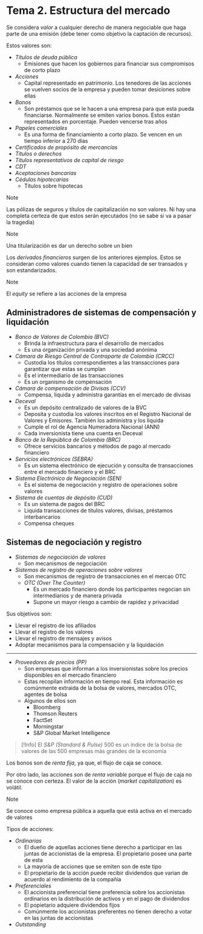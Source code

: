 # Tema 2. Estructura del mercado

Se considera _valor_ a cualquier derecho de manera negociable que haga parte de una emisión (debe tener como objetivo la captación de recursos).

Estos valores son:
- _Títulos de deuda pública_
	- Emisiones que hacen los gobiernos para financiar sus compromisos de corto plazo
- _Acciones_
	- Capital representado en patrimonio. Los tenedores de las acciones se vuelven socios de la empresa y pueden tomar desiciones sobre ellas
- _Bonos_
	- Son préstamos que se le hacen a una empresa para que esta pueda financiarse. Normalmente se emiten varios bonos. Estos están representados en porcentaje. Pueden vencerse tras años
- _Papeles comerciales_
	- Es una forma de financiamiento a corto plazo. Se vencen en un tiempo inferior a 270 días
- _Certificados de propósito de mercancías_
- _Títulos o derechos_
- _Títulos representativos de capital de riesgo_
- _CDT_
- _Aceptaciones bancarias_
- _Cédulas hipotecarias_
	- Títulos sobre hipotecas

>[!Note]
>Las pólizas de seguros y títulos de capitalización no son valores. Ni hay una completa certeza de que estos serán ejecutados (no se sabe si va a pasar la tragedia)

>[!Note]
>Una titularización es dar un derecho sobre un bien

Los _derivados financieros_ surgen de los anteriores ejemplos. Estos se consideran como valores cuando tienen la capacidad de ser transados y son estandarizados.

>[!Note]
>El _equity_ se refiere a las acciones de la empresa


## Administradores de sistemas de compensación y liquidación

- _Banco de Valores de Colombia (BVC)_
	- Brinda la infraestructura para el desarrollo de mercados
	- Es una organización privada y una sociedad anónima
- _Cámara de Riesgo Central de Contraparte de Colombia (CRCC)_
	- Custodia los títulos correspondientes a las transacciones para garantizar que estas se cumplan
	- Es el intermediario de las transacciones
	- Es un organismo de compensación
- _Cámara de compensación de Divisas (CCV)_
	- Compensa, liquida y administra garantías en el mercado de divisas
- _Deceval_
	- Es un depósito centralizado de valores de la BVC
	- Deposita y custodia los valores inscritos en el Registro Nacional de Valores y Emisores. También los administra y los liquida
	- Cumple el rol de Agencia Numeradora Nacional (ANN)
	- Cada inversionista tiene una cuenta en Deceval
- _Banco de la República de Colombia (BRC)_
	- Ofrece servicios bancarios y métodos de pago al mercado financiero
- _Servicios electrónicos (SEBRA)_
	- Es un sistema electrónico de ejecución y consulta de transacciones entre el mercado financiero y el BRC
- _Sistema Electrónico de Negociación (SEN)_
	- Es el sistema de negociación y registro de operaciones sobre valores
- _Sistema de cuentas de depósito (CUD)_
	- Es un sistema de pagos del BRC
	- Liquida transacciones de títulos valores, divisas, préstamos interbancarios
	- Compensa cheques


## Sistemas de negociación y registro

- _Sistemas de negociación de valores_
	- Son mecanismos de negociación
- _Sistemas de registro de operaciones sobre valores_
	- Son mecanismos de registro de transacciones en el mercao OTC
	- _OTC (Over The Counter)_
		- Es un mercado financiero donde los participantes negocian sin intermediarios y de manera privada
		- Supone un mayor riesgo a cambio de rapidez y privacidad

Sus objetivos son:
- Llevar el registro de los afiliados
- Llevar el registro de los valores
- Llevar el registro de mensajes y avisos
- Adoptar mecanismos para la compensación y la liquidación

---

- _Proveedores de precios (PP)_
	- Son empresas que informan a los inversionistas sobre los precios disponibles en el mercado financiero
	- Estas recopilan información en tiempo real. Esta información es comúnmente extraida de la bolsa de valores, mercados OTC, agentes de bolsa
	- Algunos de ellos son
		- Bloomberg
		- Thomson Reuters
		- FactSet
		- Morningstar
		- S&P Global Market Intelligence



>[!Info]
>El _S&P (Standard & Pulse)_ 500 es un índice de la bolsa de valores de las 500 empresas más grandes de la economía
>


Los bonos son de _renta fija_, ya que, el flujo de caja se conoce.

Por otro lado, las acciones son de _renta variable_ porque el flujo de caja no se conoce con certeza. El valor de la acción (_market capitalization_) es volátil.

>[!Note]
>Se conoce como empresa pública a aquella que está activa en el mercado de valores


Tipos de acciones:
- _Ordinarias_
	- El dueño de aquellas acciones tiene derecho a participar en las juntas de accionistas de la empresa. El propietario posee una parte de esta
	- La mayoría de acciones que se emiten son de este tipo
	- El propietario de la acción puede recibir dividendos que varian de acuerdo al rendimiento de la compañía
- _Preferenciales_
	- El accionista preferencial tiene preferencia sobre los accionistas ordinarios en la distribución de activos y en el pago de dividendos
	- El popietario adquiere dividendos fijos
	- Comúnmente los accionistas preferentes no tienen derecho a votar en las juntas de accionistas
- _Outstanding_

